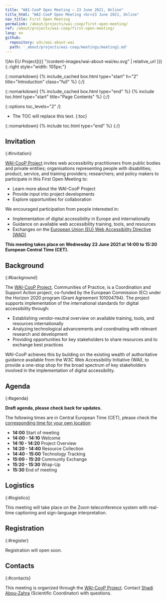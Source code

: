 ```yaml
---
title: "WAI-CooP Open Meeting — 23 June 2021, Online"
title_html: "WAI-CooP Open Meeting <br>23 June 2021, Online"
nav_title: First Open Meeting
permalink: /about/projects/wai-coop/first-open-meeting/
ref: /about/projects/wai-coop/first-open-meeting/
lang: en
github:
  repository: w3c/wai-about-wai
  path: '_about/projects/wai-coop/meetings/meeting1.md'
---
```


![An EU Project]({{ "/content-images/wai-about-wai/eu.svg" | relative_url }}){:.right style="width: 105px;"}

{::nomarkdown}
{% include_cached box.html type="start" h="2" title="Introduction" class="full" %}
{:/}

{::nomarkdown}
{% include_cached box.html type="end" %}
{% include toc.html type="start" title="Page Contents" %}
{:/}

{::options toc_levels="2" /}

-   The TOC will replace this text.
{:toc}


{::nomarkdown}
{% include toc.html type="end" %}
{:/}

## Invitation
{:#invitation}

[WAI-CooP Project](/about/projects/wai-coop/) invites web accessibility practitioners from public bodies and private entities; organisations representing people with disabilities; product, service, and training providers; researchers; and policy makers to participate in this First Open Meeting to:

-   Learn more about the WAI-CooP Project
-   Provide input into project developments
-   Explore opportunities for collaboration

We encouraged participation from people interested in:

-   Implementation of digital accessibility in Europe and internationally
-   Guidance on available web accessibility training, tools, and resources
-   Exchanges on the [European Union (EU) Web Accessibility Directive (WAD)](https://eur-lex.europa.eu/eli/dir/2016/2102/oj)

**This meeting takes place on Wednesday 23 June 2021 at 14:00 to 15:30 European Central Time (CET).**

## Background
{:#background}

The [WAI-CooP Project](/about/projects/wai-coop/), Communities of Practice, is a Coordination and Support Action project, co-funded by the European Commission (EC) under the Horizon 2020 program (Grant Agreement 101004794). The project supports implementation of the international standards for digital accessibility through:

-   Establishing vendor-neutral overview on available training, tools, and resources internationally
-   Analyzing technological advancements and coordinating with relevant research and development
-   Providing opportunities for key stakeholders to share resources and to exchange best practices

WAI-CooP achieves this by building on the existing wealth of authoritative guidance available from the W3C Web Accessibility Initiative (WAI), to provide a one-stop shop for the broad spectrum of key stakeholders involved in the implementation of digital accessibility.

## Agenda
{:#agenda}

**Draft agenda, please check back for updates.**

The following times are in Central European Time (CET), please check the [corresponding time for your own location](https://www.timeanddate.com/worldclock/fixedtime.html?msg=WAI-CooP+First+Open+Meeting&iso=20210623T12&ah=3):

-   **14:00** Start of meeting
-   **14:00 - 14:10** Welcome
-   **14:10 - 14:20** Project Overview
-   **14:20 - 14:40** Resource Collection
-   **14:40 - 15:00** Technology Tracking
-   **15:00 - 15:20** Community Exchange
-   **15:20 - 15:30** Wrap-Up
-   **15:30** End of meeting

## Logistics
{:#logistics}

This meeting will take place on the Zoom teleconference system with real-time captioning and sign-language interpretation.

## Registration
{:#register}

Registration will open soon.

## Contacts
{:#contacts}

This meeting is organized through the [WAI-CooP Project](/about/projects/wai-coop/). Contact [Shadi Abou-Zahra](http://www.w3.org/People/shadi/) (Scientific Coordinator) with questions.
